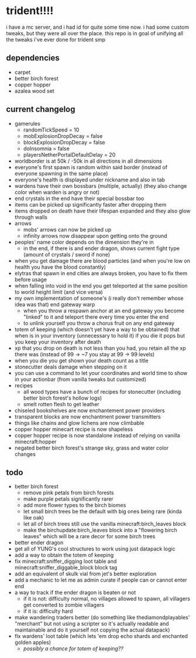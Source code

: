 # trident!!!!
i have a mc server, and i had id for quite some time now. i had some custom tweaks, but they were all over the place. this repo is in goal of unifying all the tweaks i've ever done for trident smp

## dependencies
- carpet
- better birch forest
- copper hopper
- azalea wood set

## current changelog
- gamerules
    - randomTickSpeed = 10
    - mobExplosionDropDecay = false
    - blockExplosionDropDecay = false
    - doInsomnia = false
    - playersNetherPortalDefaultDelay = 20
- worldborder is at 50k / -50k in all directions in all dimensions
- everyone's first spawn is random within said border (instead of everyone spawning in the same place)
- everyone's health is displayed under nickname and also in tab
- wardens have their own bossbars (multiple, actually) (they also change color when warden is angry or not)
- end crystals in the end have their special bossbar too
- items can be picked up significantly faster after dropping them
- items dropped on death have their lifespan expanded and they also glow through walls
- arrows
    - mobs' arrows can now be picked up
    - infinity arrows now disappear upon getting onto the ground
- peoples' name color depends on the dimension they're in
    - in the end, if there is and ender dragon, shows current fight type (amount of crystals / sword if none)
- when you get damage there are blood particles (and when you're low on health you have the blood constantly)
- elytras that spawn in end cities are always broken, you have to fix them before usage
- when falling into void in the end you get teleported at the same position to world height limit (and vice versa)
- my own implementation of someone's (i really don't remember whose idea was that) end gateway warp
    - when you throw a respawn anchor at an end gateway you become "linked" to it and teleport there every time you enter the end
    - to unlink yourself you throw a chorus fruit on any end gateway
- totem of keeping (which doesn't yet have a way to be obtained) that when is in your inventory (unnecessary to hold it) if you die it pops but you keep your inventory after death
- xp that you drop on death is not less than you had, you retain all the xp there was (instead of 99 -> ~7 you stay at 99 -> 99 levels)
- when you die you get shown your death count as a title
- stonecutter deals damage when stepping on it
- you can use a command to let your coordinates and world time to show in your actionbar (from vanilla tweaks but customized)
- recipes
    - all wood types have a bunch of recipes for stonecutter (including better birch forest's hollow logs)
    - smelt rotten flesh to get leather
- chiseled bookshelves are now enchantement power providers
- transparent blocks are now enchantment power transmitters
- things like chains and glow lichens are now climbable
- copper hopper minecart recipe is now shapeless
- copper hopper recipe is now standalone instead of relying on vanilla minecraft:hopper
- negated better birch forest's strange sky, grass and water color changes

## todo
- better birch forest
    - remove pink petals from birch forests
    - make purple petals significantly rarer
    - add more flower types to the birch biomes
    - let small birch trees be the default with big ones being rare (kinda like oak)
    - let all of birch trees still use the vanilla minecraft:birch_leaves block
    - make the birchupdate:birch_leaves block into a "flowering birch leaves" which will be a rare decor for some birch trees
- better ender dragon
- get all of YUNG's cool structures to work using just datapack logic
- add a way to obtain the totem of keeping
- fix minecraft:sniffer_digging loot table and minecraft:sniffer_diggable_block block tag
- add an equivalent of skulk vial from jet's better exploration
- add a mechanic to let me as admin curate if people can or cannot enter end
- a way to track if the ender dragon is beaten or not
    - if it is not: difficulty normal, no villages allowed to spawn, all villagers get converted to zombie villagers
    - if it is: difficulty hard
- make wandering traders better (do something like thediamondplayables' "merchant" but not using a scripter so it's actually readable and maintainable and do it yourself not copying the actual datapack)
- fix wardens' loot table (which lets 'em drop echo shards and enchanted golden apples)
    - *possibly a chance for totem of keeping??*